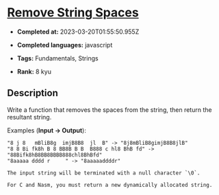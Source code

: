 # [Remove String Spaces](https://www.codewars.com/kata/57eae20f5500ad98e50002c5)

- **Completed at:** 2023-03-20T01:55:50.955Z

- **Completed languages:** javascript

- **Tags:** Fundamentals, Strings

- **Rank:** 8 kyu

## Description

Write a function that removes the spaces from the string, then return the resultant string.

Examples (**Input -> Output**):
```
"8 j 8   mBliB8g  imjB8B8  jl  B" -> "8j8mBliB8gimjB8B8jlB"
"8 8 Bi fk8h B 8 BB8B B B  B888 c hl8 BhB fd" -> "88Bifk8hB8BB8BBBB888chl8BhBfd"
"8aaaaa dddd r     " -> "8aaaaaddddr"
```

~~~if:bf
The input string will be terminated with a null character `\0`.
~~~
~~~if:c,nasm
For C and Nasm, you must return a new dynamically allocated string.
~~~
